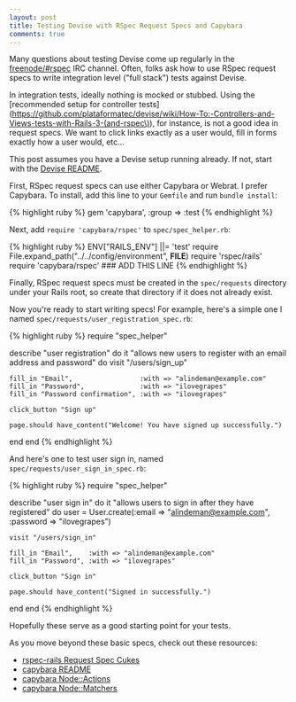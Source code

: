 ```yaml
---
layout: post
title: Testing Devise with RSpec Request Specs and Capybara
comments: true
---
```


Many questions about testing Devise come up regularly in the [freenode/#rspec](irc://irc.freenode.net/rspec) 
IRC channel. Often, folks ask how to use RSpec request specs to write
integration level ("full stack") tests against Devise.

In integration tests, ideally nothing is mocked or stubbed. Using the
[recommended setup for controller
tests](https://github.com/plataformatec/devise/wiki/How-To:-Controllers-and-Views-tests-with-Rails-3-(and-rspec\)),
for instance, is not a good idea in request specs. We want to click
links exactly as a user would, fill in forms exactly how a user would,
etc...

This post assumes you have a Devise setup running already. If not, start
with the [Devise README](https://github.com/plataformatec/devise).

First, RSpec request specs can use either Capybara or Webrat. I prefer
Capybara. To install, add this line to your `Gemfile` and run `bundle
install`:

{% highlight ruby %}
gem 'capybara', :group => :test
{% endhighlight %}

Next, add `require 'capybara/rspec'` to `spec/spec_helper.rb`:

{% highlight ruby %}
ENV["RAILS_ENV"] ||= 'test'
require File.expand_path("../../config/environment", __FILE__)
require 'rspec/rails'
require 'capybara/rspec' ### ADD THIS LINE
{% endhighlight %}

Finally, RSpec request specs must be created in the `spec/requests`
directory under your Rails root, so create that directory if it does not
already exist.

Now you're ready to start writing specs! For example, here's a simple
one I named `spec/requests/user_registration_spec.rb`:

{% highlight ruby %}
require "spec_helper"

describe "user registration" do
  it "allows new users to register with an email address and password" do
    visit "/users/sign_up"

    fill_in "Email",                 :with => "alindeman@example.com"
    fill_in "Password",              :with => "ilovegrapes"
    fill_in "Password confirmation", :with => "ilovegrapes"

    click_button "Sign up"

    page.should have_content("Welcome! You have signed up successfully.")
  end
end
{% endhighlight %}

And here's one to test user sign in, named
`spec/requests/user_sign_in_spec.rb`:

{% highlight ruby %}
require "spec_helper"

describe "user sign in" do
  it "allows users to sign in after they have registered" do
    user = User.create(:email    => "alindeman@example.com",
                       :password => "ilovegrapes")

    visit "/users/sign_in"

    fill_in "Email",    :with => "alindeman@example.com"
    fill_in "Password", :with => "ilovegrapes"

    click_button "Sign in"

    page.should have_content("Signed in successfully.")
  end
end
{% endhighlight %}

Hopefully these serve as a good starting point for your tests.

As you move beyond these basic specs, check out these resources:

* [rspec-rails Request Spec Cukes](https://www.relishapp.com/rspec/rspec-rails/docs/request-specs/request-spec)
* [capybara README](https://github.com/jnicklas/capybara/blob/master/README.rdoc)
* [capybara Node::Actions](http://rubydoc.info/github/jnicklas/capybara/master/Capybara/Node/Actions)
* [capybara Node::Matchers](http://rubydoc.info/github/jnicklas/capybara/master/Capybara/Node/Matchers)
